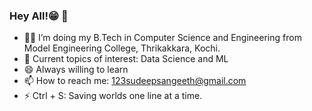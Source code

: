 ### Hey All!😁 👋

- 👨‍💻 I’m doing my B.Tech in Computer Science and Engineering from Model Engineering College, Thrikakkara, Kochi.
- 🌱 Current topics of interest: Data Science and ML
- 😄 Always willing to learn 
- 📫 How to reach me: 123sudeepsangeeth@gmail.com
- ⚡ Ctrl + S: Saving worlds one line at a time.

